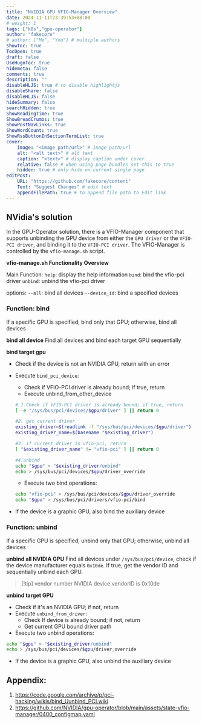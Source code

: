 ```yaml
---
title: "NVIDIA GPU VFIO-Manager Overview"
date: 2024-11-11T23:39:53+08:00
# weight: 1
tags: ["k8s","gpu-operator"]
author: "fakecore"
# author: ["Me", "You"] # multiple authors
showToc: true
TocOpen: true
draft: false
UseHugoToc: true
hidemeta: false
comments: true
description: ""
disableHLJS: true # to disable highlightjs
disableShare: false
disableHLJS: false
hideSummary: false
searchHidden: true
ShowReadingTime: true
ShowBreadCrumbs: true
ShowPostNavLinks: true
ShowWordCount: true
ShowRssButtonInSectionTermList: true
cover:
    image: "<image path/url>" # image path/url
    alt: "<alt text>" # alt text
    caption: "<text>" # display caption under cover
    relative: false # when using page bundles set this to true
    hidden: true # only hide on current single page
editPost:
    URL: "https://github.com/fakecore/content"
    Text: "Suggest Changes" # edit text
    appendFilePath: true # to append file path to Edit link
---
```


## NVidia's solution

In the GPU-Operator solution, there is a VFIO-Manager component that supports unbinding the GPU device from either the `GPU driver` or the `VFIO-PCI driver`, and binding it to the `VFIO-PCI driver`. The VFIO-Manager is controlled by the `vfio-manage.sh` script.

**vfio-manage.sh Functionality Overview**

Main Function:
`help`: display the help information
`bind`: bind the vfio-pci driver
`unbind`: unbind the vfio-pci driver

options:
`--all`: bind all devices
`--device_id`: bind a specified devices

### Function: bind

If a specific GPU is specified, bind only that GPU; otherwise, bind all devices

**bind all device**
Find all devices and bind each target GPU sequentially

**bind target gpu**

- Check if the device is not an NVIDIA GPU, return with an error
- Execute `bind_pci_device`:
    - Check if VFIO-PCI driver is already bound; if true, return
    - Execute unbind_from_other_device

    ``` bash
    # 1.Check if VFIO-PCI driver is already bound; if true, return
    [ -e "/sys/bus/pci/devices/$gpu/driver" ] || return 0

    #2. get current driver
    existing_driver=$(readlink -f "/sys/bus/pci/devices/$gpu/driver")
    existing_driver_name=$(basename "$existing_driver")

    #3. if current driver is vfio-pci, return
    [ "$existing_driver_name" != "vfio-pci" ] || return 0

    #4.unbind
    echo "$gpu" > "$existing_driver/unbind"
    echo > /sys/bus/pci/devices/$gpu/driver_override
    ```

    - Execute two bind operations:

    ``` bash
    echo "vfio-pci" > /sys/bus/pci/devices/$gpu/driver_override
    echo "$gpu" > /sys/bus/pci/drivers/vfio-pci/bind
    ```

- If the device is a graphic GPU, also bind the auxiliary device

### Function: unbind

If a specific GPU is specified, unbind only that GPU; otherwise, unbind all devices

**unbind all NVIDIA GPU**
Find all devices under `/sys/bus/pci/device`, check if the device manufacturer equals `0x10de`. If true, get the vendor ID and sequentially unbind each GPU.

> \[!tip\] vendor number
> NVIDIA device vendorID is 0x10de

**unbind target GPU**

- Check if it's an NVIDIA GPU; if not, return
- Execute `unbind_from_driver`:
    - Check If device is already bound; if not, return
    - Get current GPU bound driver path
- Execute two unbind operations:

``` bash
echo "$gpu" > "$existing_driver/unbind"
echo > /sys/bus/pci/devices/$gpu/driver_override
```

- If the device is a graphic GPU, also unbind the auxiliary device

## Appendix:

1.  https://code.google.com/archive/p/pci-hacking/wikis/bind_Uunbind_PCI.wiki
2.  https://github.com/NVIDIA/gpu-operator/blob/main/assets/state-vfio-manager/0400_configmap.yaml